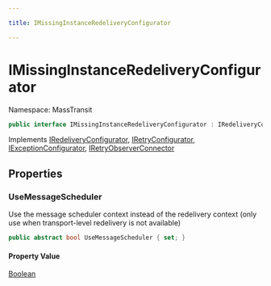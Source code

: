 ```yaml
---

title: IMissingInstanceRedeliveryConfigurator

---
```


# IMissingInstanceRedeliveryConfigurator

Namespace: MassTransit

```csharp
public interface IMissingInstanceRedeliveryConfigurator : IRedeliveryConfigurator, IRetryConfigurator, IExceptionConfigurator, IRetryObserverConnector
```

Implements [IRedeliveryConfigurator](../masstransit/iredeliveryconfigurator), [IRetryConfigurator](../masstransit/iretryconfigurator), [IExceptionConfigurator](../../masstransit-abstractions/masstransit/iexceptionconfigurator), [IRetryObserverConnector](../../masstransit-abstractions/masstransit/iretryobserverconnector)

## Properties

### **UseMessageScheduler**

Use the message scheduler context instead of the redelivery context (only use when transport-level redelivery is not available)

```csharp
public abstract bool UseMessageScheduler { set; }
```

#### Property Value

[Boolean](https://learn.microsoft.com/en-us/dotnet/api/system.boolean)<br/>
